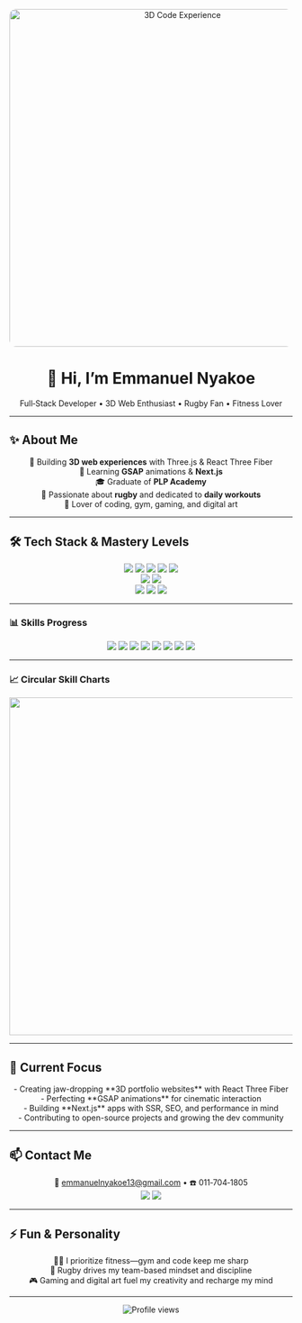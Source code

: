 <p align="center">
  <img src="https://yourdomain.com/hero-code-3d.jpg" alt="3D Code Experience" width="600" style="border-radius:12px;" />
</p>

<h1 align="center">👋 Hi, I’m <strong>Emmanuel Nyakoe</strong></h1>
<p align="center">Full‑Stack Developer • 3D Web Enthusiast • Rugby Fan • Fitness Lover</p>

---

## ✨ About Me
<p align="center">
🔭 Building <strong>3D web experiences</strong> with Three.js & React Three Fiber<br>
🌱 Learning <strong>GSAP</strong> animations & <strong>Next.js</strong><br>
🎓 Graduate of <strong>PLP Academy</strong><br>
🏉 Passionate about <strong>rugby</strong> and dedicated to <strong>daily workouts</strong><br>
🎨 Lover of coding, gym, gaming, and digital art
</p>

---

## 🛠 Tech Stack & Mastery Levels

<p align="center">
  <img src="https://img.shields.io/badge/React‑JS‑61DAFB?style=for-the-badge&logo=react&logoColor=white" />
  <img src="https://img.shields.io/badge/Next‑JS‑000000?style=for-the-badge&logo=next.js&logoColor=white" />
  <img src="https://img.shields.io/badge/Three‑JS‑000000?style=for-the-badge&logo=three.js&logoColor=white" />
  <img src="https://img.shields.io/badge/GSAP‑88CE02?style=for-the-badge&logo=greensock&logoColor=white" />
  <img src="https://img.shields.io/badge/Tailwind‑CSS‑38B2AC?style=for-the-badge&logo=tailwind-css&logoColor=white" />
  <br>
  <img src="https://img.shields.io/badge/Django‑092E20?style=for-the-badge&logo=django&logoColor=white" />
  <img src="https://img.shields.io/badge/Python‑3776AB?style=for-the-badge&logo=python&logoColor=white" />
  <br>
  <img src="https://img.shields.io/badge/JavaScript‑F7DF1E?style=for-the-badge&logo=javascript&logoColor=black" />
  <img src="https://img.shields.io/badge/HTML5‑E34F26?style=for-the-badge&logo=html5&logoColor=white" />
  <img src="https://img.shields.io/badge/CSS3‑1572B6?style=for-the-badge&logo=css3&logoColor=white" />
</p>

---

### 📊 Skills Progress

<p align="center">
<img src="https://progress-bar.dev/90/?title=React&color=61DAFB&width=600" />
<img src="https://progress-bar.dev/80/?title=Next.js&color=000000&width=600" />
<img src="https://progress-bar.dev/75/?title=Three.js&color=000000&width=600" />
<img src="https://progress-bar.dev/65/?title=GSAP&color=88CE02&width=600" />
<img src="https://progress-bar.dev/85/?title=Tailwind&color=38B2AC&width=600" />
<img src="https://progress-bar.dev/75/?title=Django&color=092E20&width=600" />
<img src="https://progress-bar.dev/85/?title=Python&color=3776AB&width=600" />
<img src="https://progress-bar.dev/80/?title=JavaScript&color=F7DF1E&width=600" />
</p>

---

### 📈 Circular Skill Charts

<p align="center">
<img src="https://quickchart.io/chart?c={type:'radar',data:{labels:['React','Next.js','Three.js','GSAP','Tailwind','Django','Python'],datasets:[{label:'% Proficiency',data:[90,80,75,65,85,75,85],backgroundColor:'rgba(54,162,235,0.2)',borderColor:'rgba(54,162,235,1)',borderWidth:2}]},options:{scale:{ticks:{beginAtZero:true,max:100}}}}" width="600" />
</p>

---

## 🎯 Current Focus
<p align="center">
- Creating jaw-dropping **3D portfolio websites** with React Three Fiber<br>
- Perfecting **GSAP animations** for cinematic interaction<br>
- Building **Next.js** apps with SSR, SEO, and performance in mind<br>
- Contributing to open-source projects and growing the dev community
</p>

---

## 📫 Contact Me

<p align="center">
📧 <a href="mailto:emmanuelnyakoe13@gmail.com">emmanuelnyakoe13@gmail.com</a> • ☎️ 011‑704‑1805<br>
<a href="https://linkedin.com/in/emmanuelnyakoe"><img src="https://img.shields.io/badge/LinkedIn-0A66C2?style=for-the-badge&logo=linkedin&logoColor=white" /></a>
<a href="https://twitter.com/nyakoe_emmanuel"><img src="https://img.shields.io/badge/Twitter-1DA1F2?style=for-the-badge&logo=twitter&logoColor=white" /></a>
</p>

---

## ⚡ Fun & Personality

<p align="center">
🏋️‍♂️ I prioritize fitness—gym and code keep me sharp<br>
🏉 Rugby drives my team-based mindset and discipline<br>
🎮 Gaming and digital art fuel my creativity and recharge my mind
</p>

---

<p align="center">
<img src="https://komarev.com/ghpvc/?username=10974-spec&color=blueviolet" alt="Profile views" />
</p>
